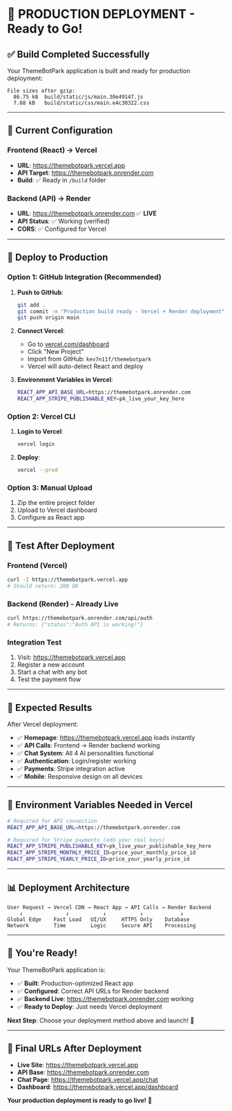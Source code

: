 # 🚀 PRODUCTION DEPLOYMENT - Ready to Go!

## ✅ **Build Completed Successfully**

Your ThemeBotPark application is built and ready for production deployment:

```
File sizes after gzip:
  86.75 kB  build/static/js/main.30e49147.js
  7.68 kB   build/static/css/main.e4c30322.css
```

---

## 🔗 **Current Configuration**

### **Frontend (React) → Vercel**
- **URL**: https://themebotpark.vercel.app
- **API Target**: https://themebotpark.onrender.com
- **Build**: ✅ Ready in `/build` folder

### **Backend (API) → Render**
- **URL**: https://themebotpark.onrender.com ✅ **LIVE**
- **API Status**: ✅ Working (verified)
- **CORS**: ✅ Configured for Vercel

---

## 🚀 **Deploy to Production**

### **Option 1: GitHub Integration (Recommended)**

1. **Push to GitHub**:
   ```bash
   git add .
   git commit -m "Production build ready - Vercel + Render deployment"
   git push origin main
   ```

2. **Connect Vercel**:
   - Go to [vercel.com/dashboard](https://vercel.com/dashboard)
   - Click "New Project"
   - Import from GitHub: `kev7n11f/themebotpark`
   - Vercel will auto-detect React and deploy

3. **Environment Variables in Vercel**:
   ```bash
   REACT_APP_API_BASE_URL=https://themebotpark.onrender.com
   REACT_APP_STRIPE_PUBLISHABLE_KEY=pk_live_your_key_here
   ```

### **Option 2: Vercel CLI**

1. **Login to Vercel**:
   ```bash
   vercel login
   ```

2. **Deploy**:
   ```bash
   vercel --prod
   ```

### **Option 3: Manual Upload**
1. Zip the entire project folder
2. Upload to Vercel dashboard
3. Configure as React app

---

## 🧪 **Test After Deployment**

### **Frontend (Vercel)**
```bash
curl -I https://themebotpark.vercel.app
# Should return: 200 OK
```

### **Backend (Render) - Already Live**
```bash
curl https://themebotpark.onrender.com/api/auth
# Returns: {"status":"Auth API is working!"}
```

### **Integration Test**
1. Visit: https://themebotpark.vercel.app
2. Register a new account
3. Start a chat with any bot
4. Test the payment flow

---

## 🎯 **Expected Results**

After Vercel deployment:
- ✅ **Homepage**: https://themebotpark.vercel.app loads instantly
- ✅ **API Calls**: Frontend → Render backend working
- ✅ **Chat System**: All 4 AI personalities functional
- ✅ **Authentication**: Login/register working
- ✅ **Payments**: Stripe integration active
- ✅ **Mobile**: Responsive design on all devices

---

## 🔧 **Environment Variables Needed in Vercel**

```bash
# Required for API connection
REACT_APP_API_BASE_URL=https://themebotpark.onrender.com

# Required for Stripe payments (add your real keys)
REACT_APP_STRIPE_PUBLISHABLE_KEY=pk_live_your_publishable_key_here
REACT_APP_STRIPE_MONTHLY_PRICE_ID=price_your_monthly_price_id
REACT_APP_STRIPE_YEARLY_PRICE_ID=price_your_yearly_price_id
```

---

## 📊 **Deployment Architecture**

```
User Request → Vercel CDN → React App → API Calls → Render Backend
    ↓              ↓           ↓           ↓            ↓
Global Edge    Fast Load   UI/UX     HTTPS Only    Database
Network        Time        Logic     Secure API    Processing
```

---

## 🎉 **You're Ready!**

Your ThemeBotPark application is:
- ✅ **Built**: Production-optimized React app
- ✅ **Configured**: Correct API URLs for Render backend
- ✅ **Backend Live**: https://themebotpark.onrender.com working
- ✅ **Ready to Deploy**: Just needs Vercel deployment

**Next Step**: Choose your deployment method above and launch! 🚀

---

## 🔗 **Final URLs After Deployment**

- **Live Site**: https://themebotpark.vercel.app
- **API Base**: https://themebotpark.onrender.com
- **Chat Page**: https://themebotpark.vercel.app/chat
- **Dashboard**: https://themebotpark.vercel.app/dashboard

**Your production deployment is ready to go live!** 🌟
